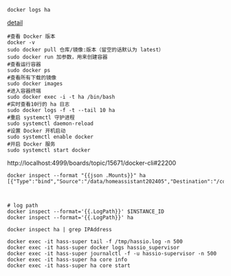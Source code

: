 

~~~
docker logs ha
~~~

[detail](http://localhost:4999/boards/topic/15671/docker-cli#22200)

~~~
#查看 Docker 版本
docker -v
sudo docker pull 仓库/镜像:版本（留空的话默认为 latest）
sudo docker run 加参数，用来创建容器
#查看运行容器
sudo docker ps
#查看所有下载的镜像
sudo docker images
#进入容器终端
sudo docker exec -i -t ha /bin/bash
#实时查看10行的 ha 日志
sudo docker logs -f -t --tail 10 ha
#重启 systemctl 守护进程
sudo systemctl daemon-reload
#设置 Docker 开机启动
sudo systemctl enable docker
#开启 Docker 服务
sudo systemctl start docker
~~~
http://localhost:4999/boards/topic/15671/docker-cli#22200




~~~
docker inspect --format "{{json .Mounts}}" ha
[{"Type":"bind","Source":"/data/homeassistant202405","Destination":"/config","Mode":"","RW":true,"Propagation":"rprivate"}]



# log path
docker inspect --format='{{.LogPath}}' $INSTANCE_ID
docker inspect --format='{{.LogPath}}' ha
~~~


~~~
docker inspect ha | grep IPAddress
~~~


~~~
docker exec -it hass-super tail -f /tmp/hassio.log -n 500
docker exec -it hass-super docker logs hassio_supervisor
docker exec -it hass-super journalctl -f -u hassio-supervisor -n 500
docker exec -it hass-super ha core info
docker exec -it hass-super ha core start
~~~